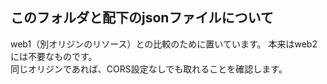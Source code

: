 ## このフォルダと配下のjsonファイルについて
web1（別オリジンのリソース）との比較のために置いています。 本来はweb2には不要なものです。   
同じオリジンであれば、CORS設定なしでも取れることを確認します。